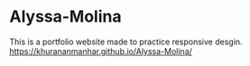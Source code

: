 # Alyssa-Molina
This is a portfolio website made to practice responsive desgin. https://khurananmanhar.github.io/Alyssa-Molina/

